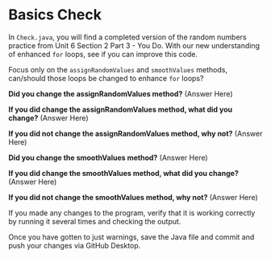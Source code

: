 # Basics Check

In `Check.java`, you will find a completed version of the random numbers practice from Unit 6 Section 2 Part 3 - You Do. With our new understanding of enhanced `for` loops, see if you can improve this code.

Focus only on the `assignRandomValues` and `smoothValues` methods, can/should those loops be changed to enhance `for` loops?

**Did you change the assignRandomValues method?** (Answer Here)

**If you did change the assignRandomValues method, what did you change?** (Answer Here)

**If you did not change the assignRandomValues method, why not?** (Answer Here)

**Did you change the smoothValues method?** (Answer Here)

**If you did change the smoothValues method, what did you change?** (Answer Here)

**If you did not change the smoothValues method, why not?** (Answer Here)

If you made any changes to the program, verify that it is working correctly by running it several times and checking the output.

Once you have gotten to just warnings, save the Java file and commit and push your changes via GitHub Desktop.